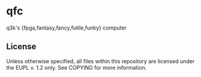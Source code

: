 qfc
===

q3k's {fpga,fantasy,fancy,futile,funky} computer

License
-------

Unless otherwise specified, all files within this repository are licensed under the EUPL v. 1.2 only. See COPYING for more information.
